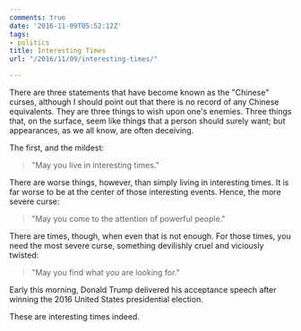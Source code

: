 ```yaml
---
comments: true
date: '2016-11-09T05:52:12Z'
tags:
- politics
title: Interesting Times
url: "/2016/11/09/interesting-times/"

---
```

There are three statements that have become known as the "Chinese" curses, although I should point out that there is no record of any Chinese equivalents. They are three things to wish upon one's enemies. Three things that, on the surface, seem like things that a person should surely want; but appearances, as we all know, are often deceiving.

The first, and the mildest:

>"May you live in interesting times." 

There are worse things, however, than simply living in interesting times. It is far worse to be at the center of those interesting events. Hence, the more severe curse: 

>"May you come to the attention of powerful people." 

There are times, though, when even that is not enough. For those times, you need the most severe curse, something devilishly cruel and viciously twisted:

>"May you find what you are looking for."

Early this morning, Donald Trump delivered his acceptance speech after winning the 2016 United States presidential election. 

These are interesting times indeed.

